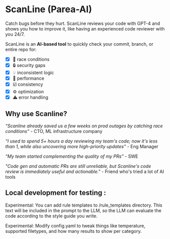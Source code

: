 # ScanLine (Parea-AI)

Catch bugs before they hurt. ScanLine reviews your code with GPT-4 and shows you how to improve it, like having an
experienced code reviewer with you 24/7.

ScanLine is an **AI-based tool** to quickly check your commit, branch, or entire repo for:

- [x] 🏁 race conditions
- [x] 🔒 security gaps
- [x] 💡 inconsistent logic
- [x] 🚀 performance
- [x] ☑️ consistency
- [x] ⚙️ optimization
- [x] ⚠️ error handling

## Why use Scanline?

_“Scanline already saved us a few weeks on prod outages by catching race conditions”_ - CTO, ML infrastructure company

_“I used to spend 5+ hours a day reviewing my team's code; now it's less than 1, while also uncovering more
high-priority updates”_ - Eng Manager

_“My team started complementing the quality of my PRs”_ - SWE

_"Code gen and automatic PRs are still unreliable, but Scanline's code review is immediately useful and actionable."_ -
Friend who's tried a lot of AI tools

## Local development for testing :

Experimental: You can add rule templates to /rule_templates directory. This text will be included in the prompt to the
LLM, so the LLM can evaluate the code according to the style guide you write.

Experimental: Modify config.yaml to tweak things like temperature, supported filetypes, and how many results to show per
category.